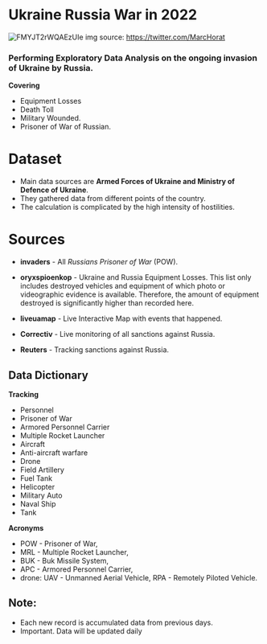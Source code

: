 # Ukraine Russia War in 2022

![FMYJT2rWQAEzUIe](https://user-images.githubusercontent.com/87764103/159445414-43c96e1f-08da-4358-af64-4245de91ccfd.jpeg)
img source: https://twitter.com/MarcHorat


### Performing Exploratory Data Analysis on the ongoing invasion of Ukraine by Russia. 

  **Covering** 
  
  - Equipment Losses
  - Death Toll
  - Military Wounded.
  - Prisoner of War of Russian.
      
      
# Dataset

  - Main data sources are **Armed Forces of Ukraine and Ministry of Defence of Ukraine**. 
  - They gathered data from different points of the country. 
  - The calculation is complicated by the high intensity of hostilities.

# Sources
  
  - **invaders** - All *Russians Prisoner of War* (POW).

  - **oryxspioenkop** - Ukraine and Russia Equipment Losses. 
                      This list only includes destroyed vehicles and equipment of which photo or videographic evidence is available. Therefore, the                               amount of equipment destroyed is significantly higher than recorded here.
                     
  - **liveuamap** - Live Interactive Map with events that happened.

  - **Correctiv** - Live monitoring of all sanctions against Russia.

  - **Reuters** - Tracking sanctions against Russia.
      
  
## Data Dictionary 


  **Tracking**
   
  - Personnel
  - Prisoner of War
  - Armored Personnel Carrier
  - Multiple Rocket Launcher
  - Aircraft
  - Anti-aircraft warfare
  - Drone
  - Field Artillery
  - Fuel Tank
  - Helicopter
  - Military Auto
  - Naval Ship
  - Tank


  **Acronyms**
   
  - POW - Prisoner of War,
  - MRL - Multiple Rocket Launcher,
  - BUK - Buk Missile System,
  - APC - Armored Personnel Carrier,
  - drone: UAV - Unmanned Aerial Vehicle, RPA - Remotely Piloted Vehicle.  
    
    
    
 ## Note: 
 
 - Each new record is accumulated data from previous days.
 - Important. Data will be updated daily

   
